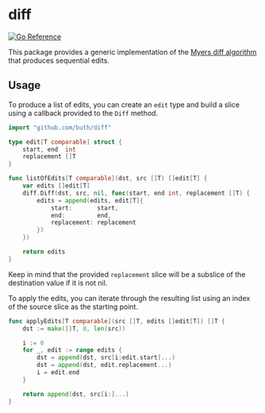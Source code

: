 # diff

[![Go Reference](https://pkg.go.dev/badge/github.com/buth/diff.svg)](https://pkg.go.dev/github.com/buth/diff)

This package provides a generic implementation of the [Myers diff
algorithm](http://www.xmailserver.org/diff2.pdf) that produces sequential edits.

## Usage

To produce a list of edits, you can create an `edit` type and build a slice
using a callback provided to the `Diff` method.

```go
import "github.com/buth/diff"

type edit[T comparable] struct {
	start, end  int
	replacement []T
}

func listOfEdits[T comparable](dst, src []T) []edit[T] {
	var edits []edit[T]
	diff.Diff(dst, src, nil, func(start, end int, replacement []T) {
		edits = append(edits, edit[T]{
			start:       start,
			end:         end,
			replacement: replacement
		})
	})

	return edits
} 
```

Keep in mind that the provided `replacement` slice will be a subslice of the
destination value if it is not nil.

To apply the edits, you can iterate through the resulting list using an index of
the source slice as the starting point.

```go
func applyEdits[T comparable](src []T, edits []edit[T]) []T {
	dst := make([]T, 0, len(src))

	i := 0
	for _, edit := range edits {
		dst = append(dst, src[i:edit.start]...)
		dst = append(dst, edit.replacement...)
		i = edit.end
	}

	return append(dst, src[i:]...)
}
```
